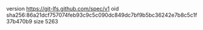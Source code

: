 version https://git-lfs.github.com/spec/v1
oid sha256:86a21dcf757074feb93c9c5c090dc849dc7bf9b5bc36242e7b8c5c1f37b470b9
size 5263
